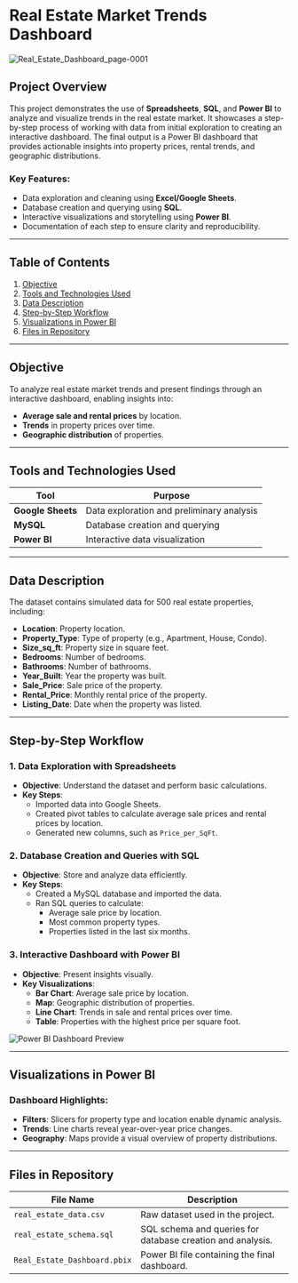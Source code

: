 # Real Estate Market Trends Dashboard

![Real_Estate_Dashboard_page-0001](https://github.com/user-attachments/assets/d2db9a83-cc08-4d8a-b845-f0211a3a5dad)

## Project Overview
This project demonstrates the use of **Spreadsheets**, **SQL**, and **Power BI** to analyze and visualize trends in the real estate market. It showcases a step-by-step process of working with data from initial exploration to creating an interactive dashboard. The final output is a Power BI dashboard that provides actionable insights into property prices, rental trends, and geographic distributions.

### Key Features:
- Data exploration and cleaning using **Excel/Google Sheets**.
- Database creation and querying using **SQL**.
- Interactive visualizations and storytelling using **Power BI**.
- Documentation of each step to ensure clarity and reproducibility.

---

## Table of Contents
1. [Objective](#objective)
2. [Tools and Technologies Used](#tools-and-technologies-used)
3. [Data Description](#data-description)
4. [Step-by-Step Workflow](#step-by-step-workflow)
5. [Visualizations in Power BI](#visualizations-in-power-bi)
6. [Files in Repository](#files-in-repository)

---

## Objective
To analyze real estate market trends and present findings through an interactive dashboard, enabling insights into:
- **Average sale and rental prices** by location.
- **Trends** in property prices over time.
- **Geographic distribution** of properties.

---

## Tools and Technologies Used

| **Tool**         | **Purpose**                               |
|-------------------|-------------------------------------------|
| **Google Sheets** | Data exploration and preliminary analysis |
| **MySQL**         | Database creation and querying            |
| **Power BI**      | Interactive data visualization            |

---

## Data Description
The dataset contains simulated data for 500 real estate properties, including:

- **Location**: Property location.
- **Property_Type**: Type of property (e.g., Apartment, House, Condo).
- **Size_sq_ft**: Property size in square feet.
- **Bedrooms**: Number of bedrooms.
- **Bathrooms**: Number of bathrooms.
- **Year_Built**: Year the property was built.
- **Sale_Price**: Sale price of the property.
- **Rental_Price**: Monthly rental price of the property.
- **Listing_Date**: Date when the property was listed.

---

## Step-by-Step Workflow

### **1. Data Exploration with Spreadsheets**
- **Objective**: Understand the dataset and perform basic calculations.
- **Key Steps**:
  - Imported data into Google Sheets.
  - Created pivot tables to calculate average sale prices and rental prices by location.
  - Generated new columns, such as `Price_per_SqFt`.

### **2. Database Creation and Queries with SQL**
- **Objective**: Store and analyze data efficiently.
- **Key Steps**:
  - Created a MySQL database and imported the data.
  - Ran SQL queries to calculate:
    - Average sale price by location.
    - Most common property types.
    - Properties listed in the last six months.

### **3. Interactive Dashboard with Power BI**
- **Objective**: Present insights visually.
- **Key Visualizations**:
  - **Bar Chart**: Average sale price by location.
  - **Map**: Geographic distribution of properties.
  - **Line Chart**: Trends in sale and rental prices over time.
  - **Table**: Properties with the highest price per square foot.

![Power BI Dashboard Preview](https://www.kaggle.com/datasets/catherinemwangi00001/real-estate-dashboard?select=Real_Estate_Dashboard.pdf)

---

## Visualizations in Power BI
### Dashboard Highlights:
- **Filters**: Slicers for property type and location enable dynamic analysis.
- **Trends**: Line charts reveal year-over-year price changes.
- **Geography**: Maps provide a visual overview of property distributions.




---

## Files in Repository

| **File Name**               | **Description**                                              |
|-----------------------------|--------------------------------------------------------------|
| `real_estate_data.csv`      | Raw dataset used in the project.                            |
| `real_estate_schema.sql`    | SQL schema and queries for database creation and analysis.   |
| `Real_Estate_Dashboard.pbix`| Power BI file containing the final dashboard.               |

